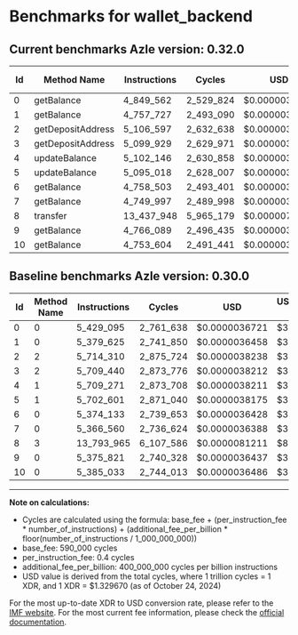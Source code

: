 # Benchmarks for wallet_backend

## Current benchmarks Azle version: 0.32.0

| Id  | Method Name       | Instructions | Cycles    | USD           | USD/Million Calls | Change                              |
| --- | ----------------- | ------------ | --------- | ------------- | ----------------- | ----------------------------------- |
| 0   | getBalance        | 4_849_562    | 2_529_824 | $0.0000033638 | $3.36             | <font color="green">-579_533</font> |
| 1   | getBalance        | 4_757_727    | 2_493_090 | $0.0000033150 | $3.31             | <font color="green">-621_898</font> |
| 2   | getDepositAddress | 5_106_597    | 2_632_638 | $0.0000035005 | $3.50             | <font color="green">-607_713</font> |
| 3   | getDepositAddress | 5_099_929    | 2_629_971 | $0.0000034970 | $3.49             | <font color="green">-609_511</font> |
| 4   | updateBalance     | 5_102_146    | 2_630_858 | $0.0000034982 | $3.49             | <font color="green">-607_125</font> |
| 5   | updateBalance     | 5_095_018    | 2_628_007 | $0.0000034944 | $3.49             | <font color="green">-607_583</font> |
| 6   | getBalance        | 4_758_503    | 2_493_401 | $0.0000033154 | $3.31             | <font color="green">-615_630</font> |
| 7   | getBalance        | 4_749_997    | 2_489_998 | $0.0000033109 | $3.31             | <font color="green">-616_563</font> |
| 8   | transfer          | 13_437_948   | 5_965_179 | $0.0000079317 | $7.93             | <font color="green">-356_017</font> |
| 9   | getBalance        | 4_766_089    | 2_496_435 | $0.0000033194 | $3.31             | <font color="green">-609_732</font> |
| 10  | getBalance        | 4_753_604    | 2_491_441 | $0.0000033128 | $3.31             | <font color="green">-631_429</font> |

## Baseline benchmarks Azle version: 0.30.0

| Id  | Method Name | Instructions | Cycles    | USD           | USD/Million Calls |
| --- | ----------- | ------------ | --------- | ------------- | ----------------- |
| 0   | 0           | 5_429_095    | 2_761_638 | $0.0000036721 | $3.67             |
| 1   | 0           | 5_379_625    | 2_741_850 | $0.0000036458 | $3.64             |
| 2   | 2           | 5_714_310    | 2_875_724 | $0.0000038238 | $3.82             |
| 3   | 2           | 5_709_440    | 2_873_776 | $0.0000038212 | $3.82             |
| 4   | 1           | 5_709_271    | 2_873_708 | $0.0000038211 | $3.82             |
| 5   | 1           | 5_702_601    | 2_871_040 | $0.0000038175 | $3.81             |
| 6   | 0           | 5_374_133    | 2_739_653 | $0.0000036428 | $3.64             |
| 7   | 0           | 5_366_560    | 2_736_624 | $0.0000036388 | $3.63             |
| 8   | 3           | 13_793_965   | 6_107_586 | $0.0000081211 | $8.12             |
| 9   | 0           | 5_375_821    | 2_740_328 | $0.0000036437 | $3.64             |
| 10  | 0           | 5_385_033    | 2_744_013 | $0.0000036486 | $3.64             |

---

**Note on calculations:**

- Cycles are calculated using the formula: base_fee + (per_instruction_fee \* number_of_instructions) + (additional_fee_per_billion \* floor(number_of_instructions / 1_000_000_000))
- base_fee: 590_000 cycles
- per_instruction_fee: 0.4 cycles
- additional_fee_per_billion: 400_000_000 cycles per billion instructions
- USD value is derived from the total cycles, where 1 trillion cycles = 1 XDR, and 1 XDR = $1.329670 (as of October 24, 2024)

For the most up-to-date XDR to USD conversion rate, please refer to the [IMF website](https://www.imf.org/external/np/fin/data/rms_sdrv.aspx).
For the most current fee information, please check the [official documentation](https://internetcomputer.org/docs/current/developer-docs/gas-cost#execution).
